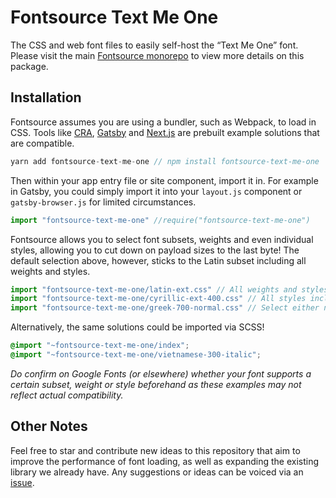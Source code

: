 # Fontsource Text Me One

The CSS and web font files to easily self-host the “Text Me One” font. Please visit the main [Fontsource monorepo](https://github.com/DecliningLotus/fontsource) to view more details on this package.

## Installation

Fontsource assumes you are using a bundler, such as Webpack, to load in CSS. Tools like [CRA](https://create-react-app.dev/), [Gatsby](https://www.gatsbyjs.org/) and [Next.js](https://nextjs.org/) are prebuilt example solutions that are compatible.

```javascript
yarn add fontsource-text-me-one // npm install fontsource-text-me-one
```

Then within your app entry file or site component, import it in. For example in Gatsby, you could simply import it into your `layout.js` component or `gatsby-browser.js` for limited circumstances.

```javascript
import "fontsource-text-me-one" //require("fontsource-text-me-one")
```

Fontsource allows you to select font subsets, weights and even individual styles, allowing you to cut down on payload sizes to the last byte! The default selection above, however, sticks to the Latin subset including all weights and styles.

```javascript
import "fontsource-text-me-one/latin-ext.css" // All weights and styles included.
import "fontsource-text-me-one/cyrillic-ext-400.css" // All styles included.
import "fontsource-text-me-one/greek-700-normal.css" // Select either normal or italic.
```

Alternatively, the same solutions could be imported via SCSS!

```scss
@import "~fontsource-text-me-one/index";
@import "~fontsource-text-me-one/vietnamese-300-italic";
```

_Do confirm on Google Fonts (or elsewhere) whether your font supports a certain subset, weight or style beforehand as these examples may not reflect actual compatibility._

## Other Notes

Feel free to star and contribute new ideas to this repository that aim to improve the performance of font loading, as well as expanding the existing library we already have. Any suggestions or ideas can be voiced via an [issue](https://github.com/DecliningLotus/fontsource/issues).
